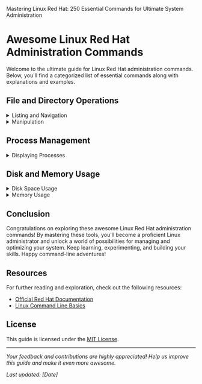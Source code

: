 Mastering Linux Red Hat: 250 Essential Commands for Ultimate System Administration
# Awesome Linux Red Hat Administration Commands

Welcome to the ultimate guide for Linux Red Hat administration commands. Below, you'll find a categorized list of essential commands along with explanations and examples.

## File and Directory Operations

<details>
<summary>Listing and Navigation</summary>

- `ls [options] [directory]`: List directory contents.
  Example: `ls -l /home/user`

- `pwd`: Print the current working directory.
  Example: `pwd`

- `cd [directory]`: Change the current directory.
  Example: `cd /var/www/html`

<!-- Continue with more commands -->

</details>

<details>
<summary>Manipulation</summary>

<!-- Continue with more commands -->

</details>

<!-- Repeat the above structure for other categories -->

## Process Management

<details>
<summary>Displaying Processes</summary>

- `ps [options]`: Display information about running processes.
  Example: `ps aux`

- `top`: Display a dynamic view of system processes.
  Example: `top`

<!-- Continue with more commands -->

</details>

<!-- Repeat the above structure for other categories -->

## Disk and Memory Usage

<details>
<summary>Disk Space Usage</summary>

- `df [options]`: Display disk space usage.
  Example: `df -h`

- `du [options] file/directory`: Display file and directory space usage.
  Example: `du -sh /var/www`

<!-- Continue with more commands -->

</details>

<details>
<summary>Memory Usage</summary>

<!-- Continue with more commands -->

</details>

<!-- Repeat the above structure for other categories -->

<!-- Continue with more categories and commands -->

## Conclusion

Congratulations on exploring these awesome Linux Red Hat administration commands! By mastering these tools, you'll become a proficient Linux administrator and unlock a world of possibilities for managing and optimizing your system. Keep learning, experimenting, and building your skills. Happy command-line adventures!

## Resources

For further reading and exploration, check out the following resources:

- [Official Red Hat Documentation](https://access.redhat.com/documentation/)
- [Linux Command Line Basics](https://www.gnu.org/software/bash/manual/html_node/index.html)

## License

This guide is licensed under the [MIT License](LICENSE).

---

_Your feedback and contributions are highly appreciated! Help us improve this guide and make it even more awesome._

_Last updated: [Date]_
